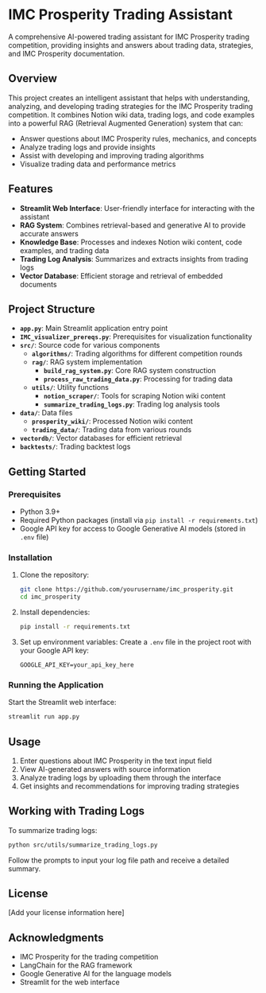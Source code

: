 # IMC Prosperity Trading Assistant

A comprehensive AI-powered trading assistant for IMC Prosperity trading competition, providing insights and answers about trading data, strategies, and IMC Prosperity documentation.

## Overview

This project creates an intelligent assistant that helps with understanding, analyzing, and developing trading strategies for the IMC Prosperity trading competition. It combines Notion wiki data, trading logs, and code examples into a powerful RAG (Retrieval Augmented Generation) system that can:

- Answer questions about IMC Prosperity rules, mechanics, and concepts
- Analyze trading logs and provide insights
- Assist with developing and improving trading algorithms
- Visualize trading data and performance metrics

## Features

- **Streamlit Web Interface**: User-friendly interface for interacting with the assistant
- **RAG System**: Combines retrieval-based and generative AI to provide accurate answers
- **Knowledge Base**: Processes and indexes Notion wiki content, code examples, and trading data
- **Trading Log Analysis**: Summarizes and extracts insights from trading logs
- **Vector Database**: Efficient storage and retrieval of embedded documents

## Project Structure

- **`app.py`**: Main Streamlit application entry point
- **`IMC_visualizer_prereqs.py`**: Prerequisites for visualization functionality
- **`src/`**: Source code for various components
  - **`algorithms/`**: Trading algorithms for different competition rounds
  - **`rag/`**: RAG system implementation
    - **`build_rag_system.py`**: Core RAG system construction
    - **`process_raw_trading_data.py`**: Processing for trading data
  - **`utils/`**: Utility functions
    - **`notion_scraper/`**: Tools for scraping Notion wiki content
    - **`summarize_trading_logs.py`**: Trading log analysis tools
- **`data/`**: Data files
  - **`prosperity_wiki/`**: Processed Notion wiki content
  - **`trading_data/`**: Trading data from various rounds
- **`vectordb/`**: Vector databases for efficient retrieval
- **`backtests/`**: Trading backtest logs

## Getting Started

### Prerequisites

- Python 3.9+
- Required Python packages (install via `pip install -r requirements.txt`)
- Google API key for access to Google Generative AI models (stored in `.env` file)

### Installation

1. Clone the repository:
   ```bash
   git clone https://github.com/yourusername/imc_prosperity.git
   cd imc_prosperity
   ```

2. Install dependencies:
   ```bash
   pip install -r requirements.txt
   ```

3. Set up environment variables:
   Create a `.env` file in the project root with your Google API key:
   ```
   GOOGLE_API_KEY=your_api_key_here
   ```

### Running the Application

Start the Streamlit web interface:
```bash
streamlit run app.py
```

## Usage

1. Enter questions about IMC Prosperity in the text input field
2. View AI-generated answers with source information
3. Analyze trading logs by uploading them through the interface
4. Get insights and recommendations for improving trading strategies

## Working with Trading Logs

To summarize trading logs:
```bash
python src/utils/summarize_trading_logs.py
```
Follow the prompts to input your log file path and receive a detailed summary.

## License

[Add your license information here]

## Acknowledgments

- IMC Prosperity for the trading competition
- LangChain for the RAG framework
- Google Generative AI for the language models
- Streamlit for the web interface
